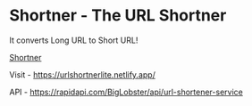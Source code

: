 # Shortner - The URL Shortner

It converts Long URL to Short URL!

[Shortner](https://user-images.githubusercontent.com/41651784/199555001-bedd6f43-86aa-4864-a072-fb316196b601.png)

Visit - https://urlshortnerlite.netlify.app/

API - https://rapidapi.com/BigLobster/api/url-shortener-service
